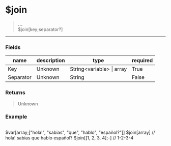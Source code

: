 # **$join**
> **...** <br/>
> $join[key;separator?]
- - -

### Fields
| name | description | type | required |
|------|-------------|------|----------|
| Key | Unknown | String&lt;variable&gt; &#124; array | True |
| Separator | Unknown | String | False |

### Returns
> Unknown

### Example
> ```php
$var[array;[&quot;hola!&quot;, &quot;sabias&quot;, &quot;que&quot;, &quot;hablo&quot;, &quot;español?&quot;]]
$join[array] // hola! sabias que hablo español?
$join[[1, 2, 3, 4];-] // 1-2-3-4
```